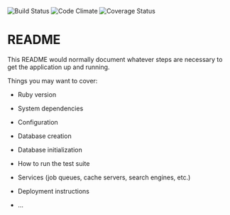 ![Build Status](https://app.codeship.com/projects/8d9bc930-5843-0135-0fa3-36f0cd9b538f/status?branch=master)
![Code Climate](https://codeclimate.com/github/PatrickDennisFarley/frugal_fashion_tracker.png)
![Coverage Status](https://coveralls.io/repos/PatrickDennisFarley>/frugal_fashion_tracker/badge.png)
# README

This README would normally document whatever steps are necessary to get the
application up and running.

Things you may want to cover:


* Ruby version

* System dependencies

* Configuration

* Database creation

* Database initialization

* How to run the test suite

* Services (job queues, cache servers, search engines, etc.)

* Deployment instructions

* ...
